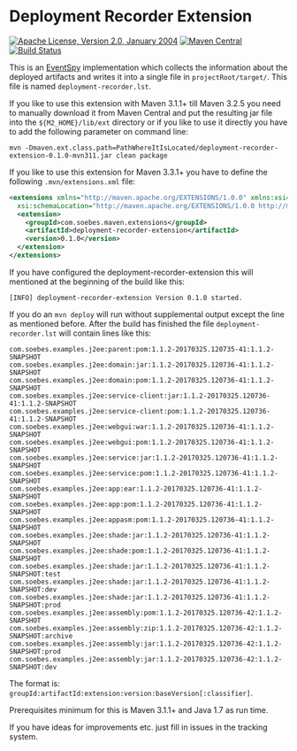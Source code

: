 # Deployment Recorder Extension

[![Apache License, Version 2.0, January 2004](https://img.shields.io/github/license/khmarbaise/deployment-recorder-extension.svg?label=License)](http://www.apache.org/licenses/)
[![Maven Central](https://img.shields.io/maven-central/v/com.soebes.maven.extensions/deployment-recorder-extensions.svg?label=Maven%20Central)](http://search.maven.org/#search%7Cga%7C1%7Cg%3A%22com.soebes.maven.extensions%22%20a%3A%22deployment-recorder-extensions%22)
[![Build Status](https://travis-ci.org/khmarbaise/deployment-recorder-extensions.svg?branch=master)](https://travis-ci.org/khmarbaise/deployment-recorder-extensions)

This is an [EventSpy][1] implementation which collects the information about
the deployed artifacts and writes it into a single file in `projectRoot/target/`.
This file is named `deployment-recorder.lst`.

If you like to use this extension with Maven 3.1.1+ till Maven 3.2.5 you need
to manually download it from Maven Central and put the resulting jar
file into the `${M2_HOME}/lib/ext` directory or if you
like to use it directly you have to add the following parameter on command line:

```
mvn -Dmaven.ext.class.path=PathWhereItIsLocated/deployment-recorder-extension-0.1.0-mvn311.jar clean package
```

If you like to use this extension for Maven 3.3.1+ you
have to define the following `.mvn/extensions.xml` file:

``` xml
<extensions xmlns="http://maven.apache.org/EXTENSIONS/1.0.0" xmlns:xsi="http://www.w3.org/2001/XMLSchema-instance"
  xsi:schemaLocation="http://maven.apache.org/EXTENSIONS/1.0.0 http://maven.apache.org/xsd/core-extensions-1.0.0.xsd">
  <extension>
    <groupId>com.soebes.maven.extensions</groupId>
    <artifactId>deployment-recorder-extension</artifactId>
    <version>0.1.0</version>
  </extension>
</extensions>
```

If you have configured the deployment-recorder-extension this will mentioned at the beginning
of the build like this:
```
[INFO] deployment-recorder-extension Version 0.1.0 started.
```

If you do an `mvn deploy` will run without supplemental output except the line
as mentioned before.  After the build has finished the file
`deployment-recorder.lst` will contain lines like this:

```
com.soebes.examples.j2ee:parent:pom:1.1.2-20170325.120735-41:1.1.2-SNAPSHOT
com.soebes.examples.j2ee:domain:jar:1.1.2-20170325.120736-41:1.1.2-SNAPSHOT
com.soebes.examples.j2ee:domain:pom:1.1.2-20170325.120736-41:1.1.2-SNAPSHOT
com.soebes.examples.j2ee:service-client:jar:1.1.2-20170325.120736-41:1.1.2-SNAPSHOT
com.soebes.examples.j2ee:service-client:pom:1.1.2-20170325.120736-41:1.1.2-SNAPSHOT
com.soebes.examples.j2ee:webgui:war:1.1.2-20170325.120736-41:1.1.2-SNAPSHOT
com.soebes.examples.j2ee:webgui:pom:1.1.2-20170325.120736-41:1.1.2-SNAPSHOT
com.soebes.examples.j2ee:service:jar:1.1.2-20170325.120736-41:1.1.2-SNAPSHOT
com.soebes.examples.j2ee:service:pom:1.1.2-20170325.120736-41:1.1.2-SNAPSHOT
com.soebes.examples.j2ee:app:ear:1.1.2-20170325.120736-41:1.1.2-SNAPSHOT
com.soebes.examples.j2ee:app:pom:1.1.2-20170325.120736-41:1.1.2-SNAPSHOT
com.soebes.examples.j2ee:appasm:pom:1.1.2-20170325.120736-41:1.1.2-SNAPSHOT
com.soebes.examples.j2ee:shade:jar:1.1.2-20170325.120736-41:1.1.2-SNAPSHOT
com.soebes.examples.j2ee:shade:pom:1.1.2-20170325.120736-41:1.1.2-SNAPSHOT
com.soebes.examples.j2ee:shade:jar:1.1.2-20170325.120736-41:1.1.2-SNAPSHOT:test
com.soebes.examples.j2ee:shade:jar:1.1.2-20170325.120736-41:1.1.2-SNAPSHOT:dev
com.soebes.examples.j2ee:shade:jar:1.1.2-20170325.120736-41:1.1.2-SNAPSHOT:prod
com.soebes.examples.j2ee:assembly:pom:1.1.2-20170325.120736-42:1.1.2-SNAPSHOT
com.soebes.examples.j2ee:assembly:zip:1.1.2-20170325.120736-42:1.1.2-SNAPSHOT:archive
com.soebes.examples.j2ee:assembly:jar:1.1.2-20170325.120736-42:1.1.2-SNAPSHOT:prod
com.soebes.examples.j2ee:assembly:jar:1.1.2-20170325.120736-42:1.1.2-SNAPSHOT:dev
```
The format is: `groupId:artifactId:extension:version:baseVersion[:classifier]`.


Prerequisites minimum for this is Maven 3.1.1+ and Java 1.7 as run time.

If you have ideas for improvements etc. just fill in issues in the tracking system.

[1]: http://maven.apache.org/ref/3.0.3/maven-core/apidocs/org/apache/maven/eventspy/AbstractEventSpy.html
